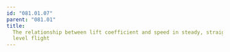 ```yaml
---
id: "081.01.07"
parent: "081.01"
title:
  The relationship between lift coefficient and speed in steady, straight, and
  level flight
---
```

